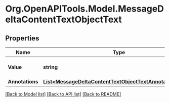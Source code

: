 # Org.OpenAPITools.Model.MessageDeltaContentTextObjectText

## Properties

Name | Type | Description | Notes
------------ | ------------- | ------------- | -------------
**Value** | **string** | The data that makes up the text. | [optional] 
**Annotations** | [**List&lt;MessageDeltaContentTextObjectTextAnnotationsInner&gt;**](MessageDeltaContentTextObjectTextAnnotationsInner.md) |  | [optional] 

[[Back to Model list]](../README.md#documentation-for-models) [[Back to API list]](../README.md#documentation-for-api-endpoints) [[Back to README]](../README.md)

